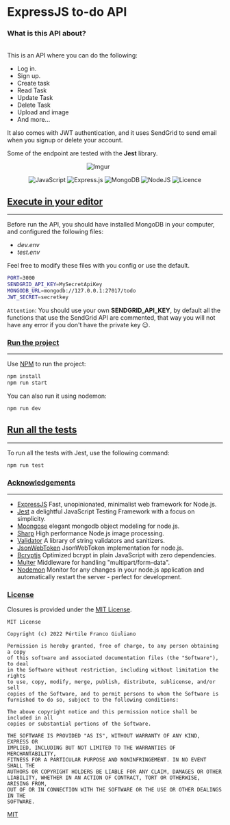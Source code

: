 # ExpressJS to-do API
### **What is this API about?**

<br>
This is an API where you can do the following:
<br>

-   Log in.
-   Sign up.
-   Create task
-   Read Task
-   Update Task
-   Delete Task
-   Upload and image
-   And more...

It also comes with JWT authentication, and it uses SendGrid to send email when you signup or delete your account.

Some of the endpoint are tested with the **Jest** library.
 
<div align="center">

![Imgur](https://codemoto.io/wp-content/themes/cloudhost/library/images/node-express-mongo.png)
&nbsp;&nbsp;&nbsp;&nbsp;&nbsp;&nbsp;&nbsp;&nbsp;&nbsp;&nbsp;&nbsp;&nbsp;&nbsp;&nbsp;&nbsp;&nbsp;&nbsp;&nbsp;&nbsp;

![JavaScript](https://img.shields.io/badge/javascript-%23323330.svg?style=for-the-badge&logo=javascript&logoColor=%23F7DF1E)
![Express.js](https://img.shields.io/badge/express.js-%23404d59.svg?style=for-the-badge&logo=express&logoColor=%2361DAFB)
![MongoDB](https://img.shields.io/badge/MongoDB-%234ea94b.svg?style=for-the-badge&logo=mongodb&logoColor=white)
![NodeJS](https://img.shields.io/badge/node.js-6DA55F?style=for-the-badge&logo=node.js&logoColor=white)
![Licence](https://img.shields.io/github/license/Ileriayo/markdown-badges?style=for-the-badge)

</div>




## [Execute in your editor](#Execute-in-your-editor)

---
Before run the API, you should have installed MongoDB in your computer, and configured the following files:

- *dev.env*
- *test.env*

Feel free to modify these files with you config or use the default.


```bash
PORT=3000
SENDGRID_API_KEY=MySecretApiKey
MONGODB_URL=mongodb://127.0.0.1:27017/todo
JWT_SECRET=secretkey
```

``Attention``: You should use your own **SENDGRID_API_KEY**, by default all the functions that use the SendGrid API are commented, that way you will not have any error if you don't have the private key 😉.

### [Run the project](#Run-the-project)
---

Use [NPM](https://docs.conda.io/projects/conda/en/latest/commands/install.html) to run the project:

```bash
npm install
npm run start
```

You can also run it using nodemon:

```bash
npm run dev
```



## [Run all the tests](#Run-all-the-tests)
---

To run all the tests with Jest, use the following command:

```bash
npm run test
```

### [Acknowledgements](#Acknowledgements)

---

-   [ExpressJS](https://expressjs.com/) Fast, unopinionated, minimalist web framework for Node.js.
-   [Jest](https://jestjs.io/) a delightful JavaScript Testing Framework with a focus on simplicity.
-   [Moongose](https://mongoosejs.com/) elegant mongodb object modeling for node.js.
-   [Sharp](https://sharp.pixelplumbing.com/) High performance Node.js image processing.
-   [Validator](https://github.com/validatorjs/validator.js) A library of string validators and sanitizers.
-   [JsonWebToken](https://github.com/auth0/node-jsonwebtoken) JsonWebToken implementation for node.js.
-   [Bcryptjs](https://github.com/dcodeIO/bcrypt.js) Optimized bcrypt in plain JavaScript with zero dependencies.
-   [Multer](https://github.com/expressjs/multer)  Middleware for handling "multipart/form-data".
-   [Nodemon](https://github.com/remy/nodemon) Monitor for any changes in your node.js application and automatically restart the server - perfect for development.

### [License](#license)

Closures is provided under the [MIT License](https://github.com/vhesener/Closures/blob/master/LICENSE).

```text
MIT License

Copyright (c) 2022 Pértile Franco Giuliano

Permission is hereby granted, free of charge, to any person obtaining a copy
of this software and associated documentation files (the "Software"), to deal
in the Software without restriction, including without limitation the rights
to use, copy, modify, merge, publish, distribute, sublicense, and/or sell
copies of the Software, and to permit persons to whom the Software is
furnished to do so, subject to the following conditions:

The above copyright notice and this permission notice shall be included in all
copies or substantial portions of the Software.

THE SOFTWARE IS PROVIDED "AS IS", WITHOUT WARRANTY OF ANY KIND, EXPRESS OR
IMPLIED, INCLUDING BUT NOT LIMITED TO THE WARRANTIES OF MERCHANTABILITY,
FITNESS FOR A PARTICULAR PURPOSE AND NONINFRINGEMENT. IN NO EVENT SHALL THE
AUTHORS OR COPYRIGHT HOLDERS BE LIABLE FOR ANY CLAIM, DAMAGES OR OTHER
LIABILITY, WHETHER IN AN ACTION OF CONTRACT, TORT OR OTHERWISE, ARISING FROM,
OUT OF OR IN CONNECTION WITH THE SOFTWARE OR THE USE OR OTHER DEALINGS IN THE
SOFTWARE.
```

[MIT](https://choosealicense.com/licenses/mit/)
